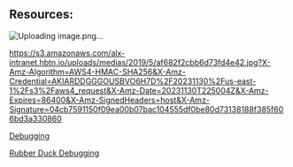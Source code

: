 ## Resources:

![Uploading image.png…]()

https://s3.amazonaws.com/alx-intranet.hbtn.io/uploads/medias/2019/5/af682f2cbb6d73fd4e42.jpg?X-Amz-Algorithm=AWS4-HMAC-SHA256&X-Amz-Credential=AKIARDDGGGOUSBVO6H7D%2F20231130%2Fus-east-1%2Fs3%2Faws4_request&X-Amz-Date=20231130T225004Z&X-Amz-Expires=86400&X-Amz-SignedHeaders=host&X-Amz-Signature=04cb7591150f09ea00b07bac104555df0be80d73138188f385f606bd3a330860

[Debugging](https://en.wikipedia.org/wiki/Debugging)

[Rubber Duck Debugging](https://www.thoughtfulcode.com/rubber-duck-debugging-psychology/)
